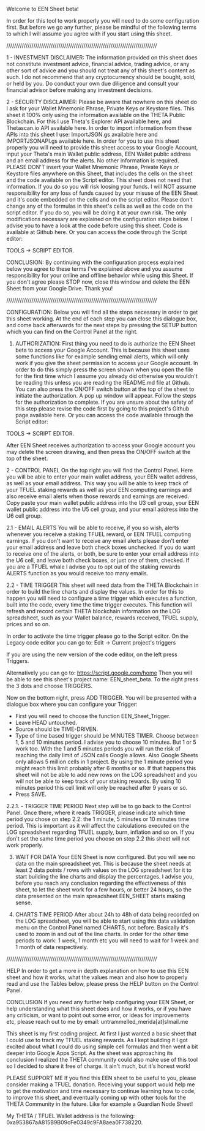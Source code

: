 Welcome to EEN Sheet beta!

In order for this tool to work properly you will need to do some configuration first.
But before we go any further, please be mindful of the following terms to which I will assume you agree with if you start using this sheet.

//////////////////////////////////////////////////////////////////////////////

1 - INVESTMENT DISCLAIMER:
The information provided on this sheet does not constitute investment advice, financial advice, trading advice, or any other sort of advice and you should not treat any of this sheet's content as such. I do not recommend that any cryptocurrency should be bought, sold, or held by you. Do conduct your own due diligence and consult your financial advisor before making any investment decisions.

2 - SECURITY DISCLAIMER:
Please be aware that nowhere on this sheet do I ask for your Wallet Mnemonic Phrase, Private Keys or Keystore files. This sheet it 100% only using the information available on the THETA Public Blockchain. For this I use Theta's Explorer API available here, and Thetascan.io API available here. In order to import information from these APIs into this sheet I use: ImportJSON.gs available here and IMPORTJSONAPI.gs available here.
In order for you to use this sheet properly you will need to provide this sheet access to your Google Account, input your Theta's main Wallet public address, EEN Wallet public address and an email address for the alerts. No other information is required.
PLEASE DON'T insert your Wallet Mnemonic Phrase, Private Keys or Keystore files anywhere on this Sheet, that includes the cells on the sheet and the code available on the Script editor. This sheet does not need that information. If you do so you will risk loosing your funds. I will NOT assume responsibility for any loss of funds caused by your misuse of the EEN Sheet and it's code embedded on the cells and on the script editor. Please don't change any of the formulas in this sheet's cells as well as the code on the script editor. If you do so, you will be doing it at your own risk. The only modifications necessary are explained on the configuration steps below. I advise you to have a look at the code before using this sheet. Code is available at Github here. Or you can access the code through the Script editor:

TOOLS -> SCRIPT EDITOR.

CONCLUSION:
By continuing with the configuration process explained below you agree to these terms I've explained above and you assume responsibility for your online and offline behavior while using this Sheet.
If you don't agree please STOP now, close this window and delete the EEN Sheet from your Google Drive. Thank you!

//////////////////////////////////////////////////////////////////////////////

CONFIGURATION:
Below you will find all the steps necessary in order to get this sheet working. At the end of each step you can close this dialogue box, and come back afterwards for the next steps by pressing the SETUP button which you can find on the Control Panel at the right.

1. AUTHORIZATION:
First thing you need to do is authorize the EEN Sheet beta to access your Google Account. This is because this sheet uses some functions like for example sending email alerts, which will only work if you give the sheet permission to access your Google account. In order to do this simply press the screen shown when you open the file for the first time which I assume you already did otherwise you wouldn't be reading this unless you are reading the README.md file at Github. You can also press the ON/OFF switch button at the top of the sheet to initiate the authorization. A pop up window will appear. Follow the steps for the authorization to complete. If you are unsure about the safety of this step please revise the code first by going to this project's Github page available here. Or you can access the code available through the Script editor:

TOOLS -> SCRIPT EDITOR.

After EEN Sheet receives authorization to access your Google account you may delete the screen drawing, and then press the ON/OFF switch at the top of the sheet.
 
2 - CONTROL PANEL
On the top right you will find the Control Panel. Here you will be able to enter your main wallet address, your EEN wallet address, as well as your email address. This way you will be able to keep track of your TFUEL staking rewards as well as your EEN computing earnings and also receive email alerts when those rewards and earnings are received. Copy paste your main wallet public address into the U3 cell group, your EEN wallet public address into the U5 cell group, and your email address into the U6 cell group.

2.1 - EMAIL ALERTS
You will be able to receive, if you so wish, alerts whenever you receive a staking TFUEL reward, or EEN TFUEL computing earnings. If you don't want to receive any email alerts please don't enter your email address and leave both check boxes unchecked. If you do want to receive one of the alerts, or both, be sure to enter your email address into the U6 cell, and leave both check boxes, or just one of them, checked. If you are a TFUEL whale I advise you to opt out of the staking rewards ALERTS function as you would receive too many emails. 

2.2 - TIME TRIGGER
This sheet will need data from the THETA Blockchain in order to build the line charts and display the values. In order for this to happen you will need to configure a time trigger which executes a function, built into the code, every time the time trigger executes. This function will refresh and record certain THETA blockchain information on the LOG spreadsheet, such as your Wallet balance, rewards received, TFUEL supply, prices and so on.

In order to activate the time trigger please go to the Script editor. On the Legacy code editor you can go to: Edit -> Current project's triggers

If you are using the new version of the code editor, on the left press Triggers.

Alternatively you can go to:
https://script.google.com/home
Then you will be able to see this sheet's project name: EEN_sheet_beta.
To the right press the 3 dots and choose TRIGGERS. 
 
Now on the bottom right, press ADD TRIGGER. You will be presented with a dialogue box where you can configure your Trigger:

- First you will need to choose the function EEN_Sheet_Trigger.
- Leave HEAD untouched.
- Source should be TIME-DRIVEN.
- Type of time based trigger should be MINUTES TIMER.
Choose between 1, 5 and 10 minutes period. I advise you to choose 10 minutes. But 1 or 5 work too. With the 1 and 5 minutes periods you will run the risk of reaching the daily limit of JSON calls Google allows. Also Google Sheets only allows 5 million cells in 1 project. By using the 1 minute period you might reach this limit probably after 6 months or so. If that happens this sheet will not be able to add new rows on the LOG spreadsheet and you will not be able to keep track of your staking rewards. By using 10 minutes period this cell limit will only be reached after 9 years or so. 
- Press SAVE.

2.2.1. - TRIGGER TIME PERIOD
Next step will be to go back to the Control Panel. Once there, where it reads TRIGGER, please indicate which time period you chose on step 2.2: the 1 minute, 5 minutes or 10 minutes time period.
This is important as it will affect the calculations executed on the LOG spreadsheet regarding TFUEL supply, burn, inflation and so on. If you don't set the same time period you choose on step 2.2 this sheet will not work properly.

3. WAIT FOR DATA
Your EEN Sheet is now configured. But you will see no data on the main spreadsheet yet. This is because the sheet needs at least 2 data points / rows with values on the LOG spreadsheet for it to start building the line charts and display the percentages. I advise you, before you reach any conclusion regarding the effectiveness of this sheet, to let the sheet work for a few hours, or better 24 hours, so the data presented on the main spreadsheet EEN_SHEET starts making sense.
 
4. CHARTS TIME PERIOD
After about 24h to 48h of data being recorded on the LOG spreadsheet, you will be able to start using this data validation menu on the Control Panel named CHARTS, not before. Basically it's used to zoom in and out of the line charts. In order for the other time periods to work: 1 week, 1 month etc you will need to wait for 1 week and 1 month of data respectively.

//////////////////////////////////////////////////////////////////////////////

HELP
In order to get a more in depth explanation on how to use this EEN sheet and how it works, what the values mean and also how to properly read and use the Tables below, please press the HELP button on the Control Panel.

CONCLUSION
If you need any further help configuring your EEN Sheet, or help understanding what this sheet does and how it works, or if you have any criticism, or want to point out some error, or ideas for improvements etc, please reach out to me by email: untrammelled_merida[at]slmail.me

This sheet is my first coding project. At first I just wanted a basic sheet that I could use to track my TFUEL staking rewards. As I kept building it I got excited about what I could do using simple cell formulas and then went a bit deeper into Google Apps Script. As the sheet was approaching its conclusion I realized the THETA community could also make use of this tool so I decided to share it free of charge. It ain't much, but it's honest work! 

PLEASE SUPPORT ME
If you find this EEN sheet to be useful to you, please consider making a TFUEL donation. Receiving your support would help me to get the motivation and time necessary to continue learning how to code, to improve this sheet, and eventually coming up with other tools for the THETA Community in the future. Like for example a Guardian Node Sheet!

My THETA / TFUEL Wallet address is the following:
0xa953867aA815B9B09cFe0349c9FA8aea0F738220.

